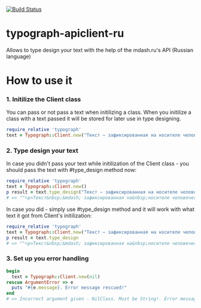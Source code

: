 [![Build Status](https://travis-ci.org/adancedwin/typograph-apiclient-ru.svg?branch=master)](https://travis-ci.org/adancedwin/typograph-apiclient-ru)

# typograph-apiclient-ru
Allows to type design your text with the help of the mdash.ru's API (Russian language)

# How to use it

### 1. Initilize the Client class
You can pass or not pass a text when initilizing a class.
When you initilize a class with a text passed it will be stored for later use in type designing.

```ruby
require_relative 'typograph'
text = Typograph::Client.new("Текст — зафиксированная на носителе человеческая мысль.")
```

### 2. Type design your text
In case you didn't pass your text while initilization of the Client class - you should pass the text with #type_design method now:
```ruby
require_relative 'typograph'
text = Typograph::Client.new()
p result = text.type_design("Текст — зафиксированная на носителе человеческая мысль.")
# => ""<p>Текст&nbsp;&mdash; зафиксированная на&nbsp;носителе человеческая мысль</p>"
```

In case you did - simply use #type_design method and it will work with what text it got from Client's initilization:
```ruby
require_relative 'typograph'
text = Typograph::Client.new("Текст — зафиксированная на носителе человеческая мысль")
p result = text.type_design
# => ""<p>Текст&nbsp;&mdash; зафиксированная на&nbsp;носителе человеческая мысль</p>"
```

### 3. Set up you error handling

```ruby
begin
  text = Typograph::Client.new(nil)
rescue ArgumentError => e
  puts "#{e.message}. Error message rescued!"
end
# => Incorrect argument given - NilClass. Must be String!. Error message rescued!

```
